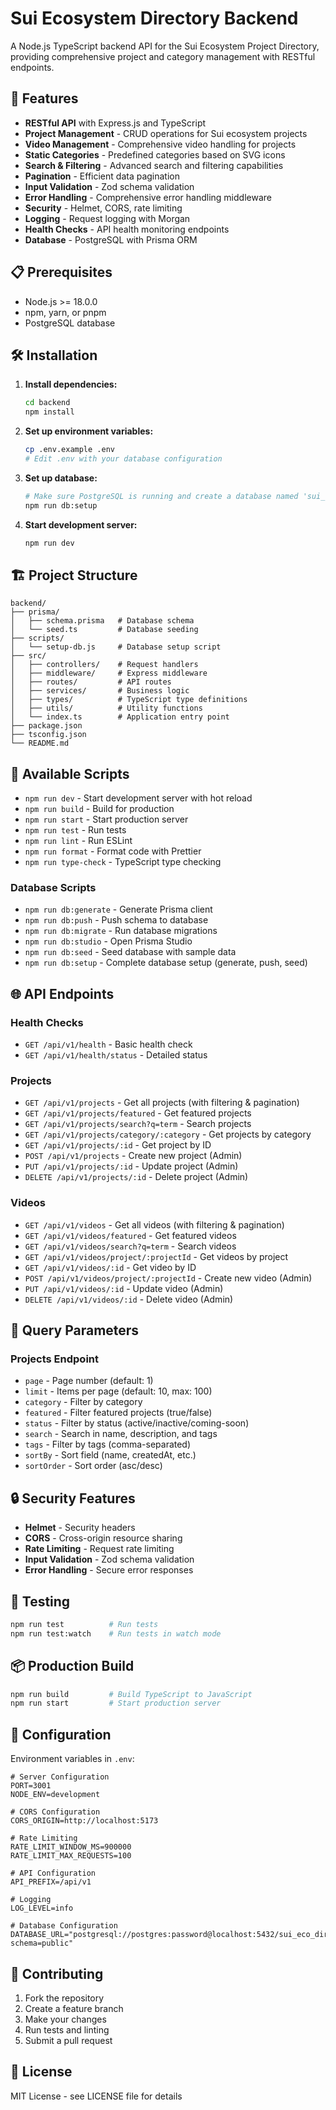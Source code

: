# Sui Ecosystem Directory Backend

A Node.js TypeScript backend API for the Sui Ecosystem Project Directory, providing comprehensive project and category management with RESTful endpoints.

## 🚀 Features

- **RESTful API** with Express.js and TypeScript
- **Project Management** - CRUD operations for Sui ecosystem projects
- **Video Management** - Comprehensive video handling for projects
- **Static Categories** - Predefined categories based on SVG icons
- **Search & Filtering** - Advanced search and filtering capabilities
- **Pagination** - Efficient data pagination
- **Input Validation** - Zod schema validation
- **Error Handling** - Comprehensive error handling middleware
- **Security** - Helmet, CORS, rate limiting
- **Logging** - Request logging with Morgan
- **Health Checks** - API health monitoring endpoints
- **Database** - PostgreSQL with Prisma ORM

## 📋 Prerequisites

- Node.js >= 18.0.0
- npm, yarn, or pnpm
- PostgreSQL database

## 🛠️ Installation

1. **Install dependencies:**

   ```bash
   cd backend
   npm install
   ```

2. **Set up environment variables:**

   ```bash
   cp .env.example .env
   # Edit .env with your database configuration
   ```

3. **Set up database:**

   ```bash
   # Make sure PostgreSQL is running and create a database named 'sui_eco_dir'
   npm run db:setup
   ```

4. **Start development server:**

   ```bash
   npm run dev
   ```

## 🏗️ Project Structure

```
backend/
├── prisma/
│   ├── schema.prisma   # Database schema
│   └── seed.ts         # Database seeding
├── scripts/
│   └── setup-db.js     # Database setup script
├── src/
│   ├── controllers/    # Request handlers
│   ├── middleware/     # Express middleware
│   ├── routes/         # API routes
│   ├── services/       # Business logic
│   ├── types/          # TypeScript type definitions
│   ├── utils/          # Utility functions
│   └── index.ts        # Application entry point
├── package.json
├── tsconfig.json
└── README.md
```

## 🔧 Available Scripts

- `npm run dev` - Start development server with hot reload
- `npm run build` - Build for production
- `npm run start` - Start production server
- `npm run test` - Run tests
- `npm run lint` - Run ESLint
- `npm run format` - Format code with Prettier
- `npm run type-check` - TypeScript type checking

### Database Scripts

- `npm run db:generate` - Generate Prisma client
- `npm run db:push` - Push schema to database
- `npm run db:migrate` - Run database migrations
- `npm run db:studio` - Open Prisma Studio
- `npm run db:seed` - Seed database with sample data
- `npm run db:setup` - Complete database setup (generate, push, seed)

## 🌐 API Endpoints

### Health Checks

- `GET /api/v1/health` - Basic health check
- `GET /api/v1/health/status` - Detailed status

### Projects

- `GET /api/v1/projects` - Get all projects (with filtering & pagination)
- `GET /api/v1/projects/featured` - Get featured projects
- `GET /api/v1/projects/search?q=term` - Search projects
- `GET /api/v1/projects/category/:category` - Get projects by category
- `GET /api/v1/projects/:id` - Get project by ID
- `POST /api/v1/projects` - Create new project (Admin)
- `PUT /api/v1/projects/:id` - Update project (Admin)
- `DELETE /api/v1/projects/:id` - Delete project (Admin)

### Videos

- `GET /api/v1/videos` - Get all videos (with filtering & pagination)
- `GET /api/v1/videos/featured` - Get featured videos
- `GET /api/v1/videos/search?q=term` - Search videos
- `GET /api/v1/videos/project/:projectId` - Get videos by project
- `GET /api/v1/videos/:id` - Get video by ID
- `POST /api/v1/videos/project/:projectId` - Create new video (Admin)
- `PUT /api/v1/videos/:id` - Update video (Admin)
- `DELETE /api/v1/videos/:id` - Delete video (Admin)

## 📝 Query Parameters

### Projects Endpoint

- `page` - Page number (default: 1)
- `limit` - Items per page (default: 10, max: 100)
- `category` - Filter by category
- `featured` - Filter featured projects (true/false)
- `status` - Filter by status (active/inactive/coming-soon)
- `search` - Search in name, description, and tags
- `tags` - Filter by tags (comma-separated)
- `sortBy` - Sort field (name, createdAt, etc.)
- `sortOrder` - Sort order (asc/desc)

## 🔒 Security Features

- **Helmet** - Security headers
- **CORS** - Cross-origin resource sharing
- **Rate Limiting** - Request rate limiting
- **Input Validation** - Zod schema validation
- **Error Handling** - Secure error responses

## 🧪 Testing

```bash
npm run test          # Run tests
npm run test:watch    # Run tests in watch mode
```

## 📦 Production Build

```bash
npm run build         # Build TypeScript to JavaScript
npm run start         # Start production server
```

## 🔧 Configuration

Environment variables in `.env`:

```env
# Server Configuration
PORT=3001
NODE_ENV=development

# CORS Configuration
CORS_ORIGIN=http://localhost:5173

# Rate Limiting
RATE_LIMIT_WINDOW_MS=900000
RATE_LIMIT_MAX_REQUESTS=100

# API Configuration
API_PREFIX=/api/v1

# Logging
LOG_LEVEL=info

# Database Configuration
DATABASE_URL="postgresql://postgres:password@localhost:5432/sui_eco_dir?schema=public"
```

## 🤝 Contributing

1. Fork the repository
2. Create a feature branch
3. Make your changes
4. Run tests and linting
5. Submit a pull request

## 📄 License

MIT License - see LICENSE file for details
